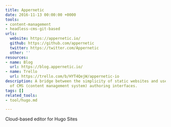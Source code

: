 ```yaml
---
title: Appernetic
date: 2016-11-13 00:00:00 +0000
tools:
- content-management
- headless-cms-git-based
urls:
  website: https://appernetic.io/
  github: https://github.com/appernetic
  twitter: https://twitter.com/Appernetic
  other: ''
resources:
- name: Blog
  url: https://blog.appernetic.io/
- name: Trello
  url: https://trello.com/b/HYT4QejW/appernetic-io
description: A bridge between the simplicity of static websites and user-friendliness
  of CMS (content management system) authoring interfaces.
tags: []
related_tools:
- tool/hugo.md

---
```

Cloud-based editor for Hugo Sites
